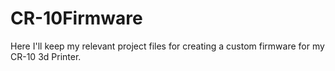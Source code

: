 # CR-10Firmware
Here I'll keep my relevant project files for creating a custom firmware for my CR-10 3d Printer.

